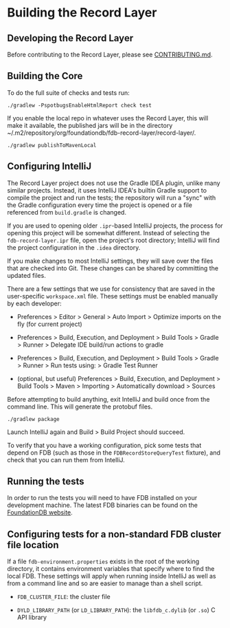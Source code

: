 # Building the Record Layer

## Developing the Record Layer

Before contributing to the Record Layer, please see [CONTRIBUTING.md](../CONTRIBUTING.md).

## Building the Core

To do the full suite of checks and tests run:
```
./gradlew -PspotbugsEnableHtmlReport check test
```

If you enable the local repo in whatever uses the Record Layer, this will make it available, the published jars will be in the directory ~/.m2/repository/org/foundationdb/fdb-record-layer/record-layer/.

```
./gradlew publishToMavenLocal
```

## Configuring IntelliJ

The Record Layer project does not use the Gradle IDEA plugin, unlike many similar projects. Instead, it uses IntelliJ IDEA's builtin Gradle support to compile the project and run the tests; the repository will run a "sync" with the Gradle configuration every time the project is opened or a file referenced from `build.gradle` is changed.

If you are used to opening older `.ipr`-based IntelliJ projects, the process for opening this project will be somewhat different. Instead of selecting the `fdb-record-layer.ipr` file, open the project's root directory; IntelliJ will find the project configuration in the `.idea` directory.

If you make changes to most IntelliJ settings, they will save over the files that are checked into Git. These changes can be shared by committing the updated files.

There are a few settings that we use for consistency that are saved in the user-specific `workspace.xml` file. These settings must be enabled manually by each developer:

* Preferences > Editor > General > Auto Import > Optimize imports on the fly (for current project)

* Preferences > Build, Execution, and Deployment > Build Tools > Gradle > Runner > Delegate IDE build/run actions to gradle

* Preferences > Build, Execution, and Deployment > Build Tools > Gradle > Runner > Run tests using: > Gradle Test Runner

* (optional, but useful) Preferences > Build, Execution, and Deployment > Build Tools > Maven > Importing > Automatically download > Sources

Before attempting to build anything, exit IntelliJ and build once from the command line. This will generate the protobuf files.

```
./gradlew package
```

Launch IntelliJ again and Build > Build Project should succeed.

To verify that you have a working configuration, pick some tests that depend on FDB (such as those in the `FDBRecordStoreQueryTest` fixture), and check that you can run them from IntelliJ.

## Running the tests

In order to run the tests you will need to have FDB installed on your development machine. The latest FDB binaries can be found on
the [FoundationDB website](https://www.foundationdb.org/download/).

## Configuring tests for a non-standard FDB cluster file location

If a file `fdb-environment.properties` exists in the root of the working directory, it contains environment variables that specify where to find
the local FDB. These settings will apply when running inside IntelliJ as well as from a command line and so are easier to manage than a shell script.

* `FDB_CLUSTER_FILE`: the cluster file

* `DYLD_LIBRARY_PATH` (or `LD_LIBRARY_PATH`): the `libfdb_c.dylib` (or `.so`) C API library
